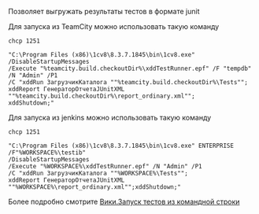 Позволяет выгружать результаты тестов в формате junit 

Для запуска из TeamCity можно использовать такую команду 
```
chcp 1251

"C:\Program Files (x86)\1cv8\8.3.7.1845\bin\1cv8.exe" /DisableStartupMessages 
/Execute "%teamcity.build.checkoutDir%\xddTestRunner.epf" /F "tempdb" /N "Admin" /P1 
/C "xddRun ЗагрузчикКаталога ""%teamcity.build.checkoutDir%\Tests"";
xddReport ГенераторОтчетаJUnitXML ""%teamcity.build.checkoutDir%\report_ordinary.xml"";
xddShutdown;"
```

Для запуска из jenkins можно использовать такую команду 
```
chcp 1251

"C:\Program Files (x86)\1cv8\8.3.7.1845\bin\1cv8.exe" ENTERPRISE /F"%WORKSPACE%\testib" 
/DisableStartupMessages 
/Execute "%WORKSPACE%\xddTestRunner.epf" /N "Admin" /P1 
/C "xddRun ЗагрузчикКаталога ""%WORKSPACE%\Tests"";
xddReport ГенераторОтчетаJUnitXML ""%WORKSPACE%\report_ordinary.xml"";xddShutdown;"
```

Более подробно смотрите [Вики.Запуск тестов из командной строки](https://github.com/xDrivenDevelopment/xUnitFor1C/wiki/%D0%97%D0%B0%D0%BF%D1%83%D1%81%D0%BA-%D1%82%D0%B5%D1%81%D1%82%D0%BE%D0%B2-%D0%B8%D0%B7-%D0%BA%D0%BE%D0%BC%D0%B0%D0%BD%D0%B4%D0%BD%D0%BE%D0%B9-%D1%81%D1%82%D1%80%D0%BE%D0%BA%D0%B8-%D0%B8-%D0%BF%D0%BE%D0%BB%D1%83%D1%87%D0%B5%D0%BD%D0%B8%D0%B5-%D1%84%D0%B0%D0%B9%D0%BB%D0%BE%D0%B2-%D1%80%D0%B5%D0%B7%D1%83%D0%BB%D1%8C%D1%82%D0%B0%D1%82%D0%BE%D0%B2)